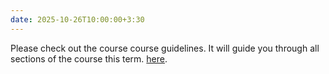 ```yaml
---
date: 2025-10-26T10:00:00+3:30
---
```

Please check out the course course guidelines. It will guide you through all sections of the course this term. [here](https://bcolabcourses.github.io/ISIfall2025/static_files/ISI%202025%20Guidlines.pdf).
